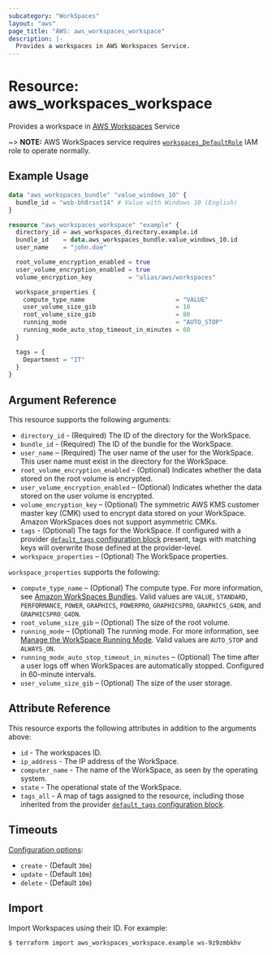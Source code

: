 ```yaml
---
subcategory: "WorkSpaces"
layout: "aws"
page_title: "AWS: aws_workspaces_workspace"
description: |-
  Provides a workspaces in AWS Workspaces Service.
---
```


# Resource: aws_workspaces_workspace

Provides a workspace in [AWS Workspaces](https://docs.aws.amazon.com/workspaces/latest/adminguide/amazon-workspaces.html) Service

~> **NOTE:** AWS WorkSpaces service requires [`workspaces_DefaultRole`](https://docs.aws.amazon.com/workspaces/latest/adminguide/workspaces-access-control.html#create-default-role) IAM role to operate normally.

## Example Usage

```terraform
data "aws_workspaces_bundle" "value_windows_10" {
  bundle_id = "wsb-bh8rsxt14" # Value with Windows 10 (English)
}

resource "aws_workspaces_workspace" "example" {
  directory_id = aws_workspaces_directory.example.id
  bundle_id    = data.aws_workspaces_bundle.value_windows_10.id
  user_name    = "john.doe"

  root_volume_encryption_enabled = true
  user_volume_encryption_enabled = true
  volume_encryption_key          = "alias/aws/workspaces"

  workspace_properties {
    compute_type_name                         = "VALUE"
    user_volume_size_gib                      = 10
    root_volume_size_gib                      = 80
    running_mode                              = "AUTO_STOP"
    running_mode_auto_stop_timeout_in_minutes = 60
  }

  tags = {
    Department = "IT"
  }
}
```

## Argument Reference

This resource supports the following arguments:

* `directory_id` - (Required) The ID of the directory for the WorkSpace.
* `bundle_id` - (Required) The ID of the bundle for the WorkSpace.
* `user_name` – (Required) The user name of the user for the WorkSpace. This user name must exist in the directory for the WorkSpace.
* `root_volume_encryption_enabled` - (Optional) Indicates whether the data stored on the root volume is encrypted.
* `user_volume_encryption_enabled` – (Optional) Indicates whether the data stored on the user volume is encrypted.
* `volume_encryption_key` – (Optional) The symmetric AWS KMS customer master key (CMK) used to encrypt data stored on your WorkSpace. Amazon WorkSpaces does not support asymmetric CMKs.
* `tags` - (Optional) The tags for the WorkSpace. If configured with a provider [`default_tags` configuration block](https://registry.terraform.io/providers/hashicorp/aws/latest/docs#default_tags-configuration-block) present, tags with matching keys will overwrite those defined at the provider-level.
* `workspace_properties` – (Optional) The WorkSpace properties.

`workspace_properties` supports the following:

* `compute_type_name` – (Optional) The compute type. For more information, see [Amazon WorkSpaces Bundles](http://aws.amazon.com/workspaces/details/#Amazon_WorkSpaces_Bundles). Valid values are `VALUE`, `STANDARD`, `PERFORMANCE`, `POWER`, `GRAPHICS`, `POWERPRO`, `GRAPHICSPRO`, `GRAPHICS_G4DN`, and `GRAPHICSPRO_G4DN`.
* `root_volume_size_gib` – (Optional) The size of the root volume.
* `running_mode` – (Optional) The running mode. For more information, see [Manage the WorkSpace Running Mode](https://docs.aws.amazon.com/workspaces/latest/adminguide/running-mode.html). Valid values are `AUTO_STOP` and `ALWAYS_ON`.
* `running_mode_auto_stop_timeout_in_minutes` – (Optional) The time after a user logs off when WorkSpaces are automatically stopped. Configured in 60-minute intervals.
* `user_volume_size_gib` – (Optional) The size of the user storage.

## Attribute Reference

This resource exports the following attributes in addition to the arguments above:

* `id` - The workspaces ID.
* `ip_address` - The IP address of the WorkSpace.
* `computer_name` - The name of the WorkSpace, as seen by the operating system.
* `state` - The operational state of the WorkSpace.
* `tags_all` - A map of tags assigned to the resource, including those inherited from the provider [`default_tags` configuration block](https://registry.terraform.io/providers/hashicorp/aws/latest/docs#default_tags-configuration-block).

## Timeouts

[Configuration options](https://developer.hashicorp.com/terraform/language/resources/syntax#operation-timeouts):

- `create` - (Default `30m`)
- `update` - (Default `10m`)
- `delete` - (Default `10m`)

## Import

Import Workspaces using their ID. For example:

```
$ terraform import aws_workspaces_workspace.example ws-9z9zmbkhv
```
